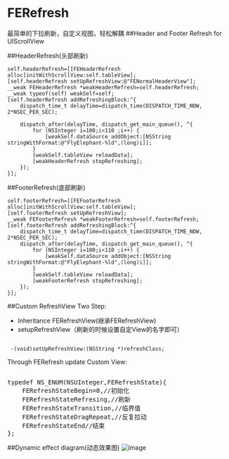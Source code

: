 # FERefresh
最简单的下拉刷新，自定义视图，轻松解耦
##Header and  Footer Refresh for UIScrollView

##HeaderRefresh(头部刷新)

    self.headerRefresh=[[FEHeaderRefresh alloc]initWithScrollView:self.tableView];
    [self.headerRefresh setUpRefreshView:@"FENormalHeaderView"];
    __weak FEHeaderRefresh *weakHeaderRefresh=self.headerRefresh;
    __weak typeof(self) weakSelf=self;
    [self.headerRefresh addRefreshingBlock:^{
        dispatch_time_t delayTime=dispatch_time(DISPATCH_TIME_NOW, 2*NSEC_PER_SEC);
        
        dispatch_after(delayTime, dispatch_get_main_queue(), ^{
            for (NSInteger i=100;i<110 ;i++) {
                [weakSelf.dataSource addObject:[NSString stringWithFormat:@"FlyElephant-%ld",(long)i]];
            }
            [weakSelf.tableView reloadData];
            [weakHeaderRefresh stopRefreshing];
        });
    }];

##FooterRefresh(底部刷新)

    self.footerRefresh=[[FEFooterRefresh alloc]initWithScrollView:self.tableView];
    [self.footerRefresh setUpRefreshView];
    __weak FEFooterRefresh *weakFooterRefresh=self.footerRefresh;
    [self.footerRefresh addRefreshingBlock:^{
        dispatch_time_t delayTime=dispatch_time(DISPATCH_TIME_NOW, 2*NSEC_PER_SEC);
        dispatch_after(delayTime, dispatch_get_main_queue(), ^{
            for (NSInteger i=100;i<110 ;i++) {
                [weakSelf.dataSource addObject:[NSString stringWithFormat:@"FlyElephant-%ld",(long)i]];
            }
            [weakSelf.tableView reloadData];
            [weakFooterRefresh stopRefreshing];
        });
    }];

##Custom RefreshView
Two Step:
+ Inheritance FERefreshView(继承FERefreshView)
+ setupRefreshView（刷新的时候设置自定View的名字即可）
<pre><code>
 -(void)setUpRefreshView:(NSString *)refreshClass;
</code></pre>

Through FERefresh update Custom View:
<pre></code>
typedef NS_ENUM(NSUInteger,FERefreshState){
    FERefreshStateBegin=0,//初始化
    FERefreshStateRefresing,//刷新
    FERefreshStateTransition,//临界值
    FERefreshStateDragRepeat,//反复拉动
    FERefreshStateEnd//结束
};
</code></pre>

##Dynamic effect diagram(动态效果图)
![image](https://github.com/SmallElephant/FERefresh/blob/master/FERefresh.gif)
